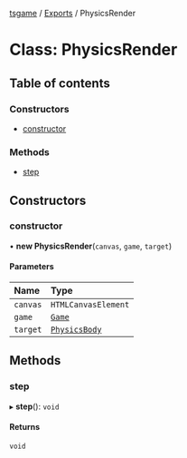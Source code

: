 [tsgame](../README.md) / [Exports](../modules.md) / PhysicsRender

# Class: PhysicsRender

## Table of contents

### Constructors

- [constructor](PhysicsRender.md#constructor)

### Methods

- [step](PhysicsRender.md#step)

## Constructors

### constructor

• **new PhysicsRender**(`canvas`, `game`, `target`)

#### Parameters

| Name | Type |
| :------ | :------ |
| `canvas` | `HTMLCanvasElement` |
| `game` | [`Game`](Game.md) |
| `target` | [`PhysicsBody`](PhysicsBody.md) |

## Methods

### step

▸ **step**(): `void`

#### Returns

`void`
